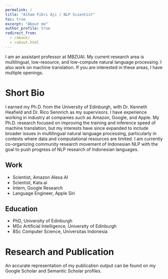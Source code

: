 ```yaml
---
permalink: /
title: "Alham Fikri Aji / NLP Scientist"
toc: true
excerpt: "About me"
author_profile: true
redirect_from: 
  - /about/
  - /about.html
---
```


I am an assistant professor at MBZUAI. My current research area is multilingual, low-resource, and low-compute natural language processing. I also work on machine translation. If you are interested in these areas, I have multiple openings.

# Short Bio
I earned my Ph.D. from the University of Edinburgh, with Dr. Kenneth Heafield and Dr. Rico Sennrich as my supervisors. I have experience working in industry at companies such as Amazon, Google, and Apple. My Ph.D. research focused on improving the training and inference speed of machine translation, but my interests have since expanded to include broader issues in multilingual natural language processing, particularly in contexts where data and computational resources are limited. I am currently co-organizing community research movement of Indonesian NLP with the goal to push progress of NLP research of Indonesian languages.

## Work
 - Scientist, Amazon Alexa AI
 - Scientist, Kata.ai
 - Intern, Google Research
 - Language Engineer, Apple Siri

## Education
 - PhD, University of Edinburgh
 - MSc Artificial Intelligence, University of Edinburgh
 - BSc Computer Science, Universitas Indonesia


# Research and Publication

An accurate representation of my publication output can be found on my Google Scholar and Semantic Scholar profiles.



